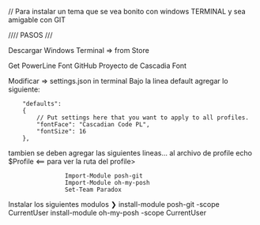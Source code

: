 // Para instalar un tema que se vea bonito con windows TERMINAL y sea amigable con GIT



//// PASOS ///

Descargar Windows Terminal => from Store

Get PowerLine Font
    GitHub Proyecto de Cascadia Font

Modificar => settings.json in terminal 
    Bajo la linea default agregar lo siguiente: 

        "defaults":
        {
            // Put settings here that you want to apply to all profiles.
            "fontFace": "Cascadian Code PL",
            "fontSize": 16
        },

tambien se deben agregar las siguientes lineas... al archivo de profile
                echo $Profile <== para ver la ruta del profile>


                    Import-Module posh-git
                    Import-Module oh-my-posh
                    Set-Team Paradox


Instalar los siguientes modulos
❯ install-module posh-git -scope  CurrentUser
  install-module oh-my-posh -scope  CurrentUser


